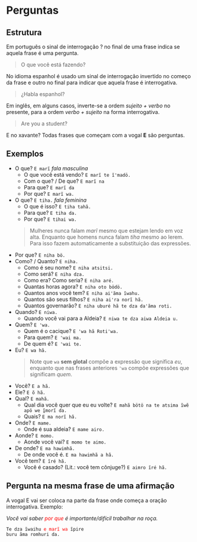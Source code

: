 # Perguntas

## Estrutura

Em português o sinal de interrogação ? no final de uma frase indica se aquela frase é uma pergunta.
> O que você está fazendo?

No idioma espanhol é usado um sinal de interrogação invertido no começo da frase e outro no final para indicar que aquela frase é interrogativa.
> ¿Habla espanhol?

Em inglês, em alguns casos, inverte-se a ordem *sujeito + verbo* no presente, para a ordem *verbo + sujeito* na forma interrogativa.
> Are you a student?

E no xavante? Todas frases que começam com a vogal **E** são perguntas.

## Exemplos

- O que? `E marĩ` *fala masculina*
  - O que você está vendo? `E marĩ te ĩꞌmadö.`
  - Com o que? / De que? `E marĩ na`
  - Para que? `E marĩ da`
  - Por que? `E marĩ wa.`  
- O que? `E tiha.` *fala feminina*
  - O que é isso? `E tiha tahã.`
  - Para que? `E tiha da.`
  - Por que? `E tihai wa.`
  > Mulheres nunca falam *marĩ* mesmo que estejam lendo em voz alta. Enquanto que homens nunca falam *tiha* mesmo ao lerem. Para isso fazem automaticamente a substituição das expressões.
- Por que? `E niha bö.`
- Como? / Quanto? `E niha.`
  - Como é seu nome? `E niha atsitsi.`
  - Como será? `E niha dza.`
  - Como era? Como seria? `E niha aré.`
  - Quantas horas agora? `E niha oto bödö.`
  - Quantos anos você tem? `E niha aiꞌãma ĩwahu.`
  - Quantos são seus filhos? `E niha aiꞌra norĩ hã.`
  - Quantos governarão? `E niha uburé hã te dza daꞌãma roti.`
- Quando? `E niwa.`
  - Quando você vai para a Aldeia? `E niwa te dza aiwa Aldeia u.`
- Quem? `E ꞌwa.`
  - Quem é o cacique? `E ꞌwa hã Rotiꞌwa.`
  - Para quem? `E ꞌwai ma.`
  - De quem é? `E ꞌwai te.`
- Eu? `E wa hã.`
  > Note que `wa` **sem glotal** compõe a expressão que significa *eu*, enquanto que nas frases anteriores `ꞌwa` compõe expressões que significam *quem*.
- Você? `E a hã.`
- Ele? `E õ hã.`
- Qual? `E mahã.`
  - Qual dia você quer que eu eu volte? `E mahã bötö na te atsima ĩwẽ apö we ĩ̱morĩ da.`
  - Quais? `E ma norĩ hã.`
- Onde? `E mame.`
  - Onde é sua aldeia? `E mame airo.`
- Aonde? `E momo.`
  - Aonde você vai? `E momo te aimo.`
- De onde? `E ma hawimhã.`
  - De onde você é. `E ma hawimhã a hã.`
- Você tem? `E ĩré hã.`
  - Você é casado? (Lit.: você tem cônjuge?) `E aimro ĩré hã.`

## Pergunta na mesma frase de uma afirmação

A vogal E vai ser coloca na parte da frase onde começa a oração interrogativa. Exemplo:

*Você vai saber <span style="color:red">por que</span> é importante/difícil trabalhar na roça.*

<code>Te dza ĩwaihu <span style="color:red">e marĩ wa</span> ĩpire buru ãma romhuri da.</code>
